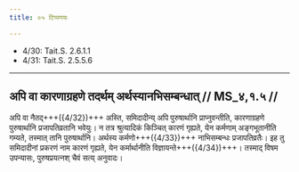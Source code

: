 ```yaml
---
title: ०५ टिप्पणयः

---
```

- 4/30: Tait.S. 2.6.1.1
- 4/31: Tait.S. 2.5.5.6

____________________________________________


## अपि वा कारणाग्रहणे तदर्थम् अर्थस्यानभिसम्बन्धात् // MS_४,१.५ //

अपि वा नैतद्+++({4/32})+++ अस्ति, समिदादीन्य् अपि पुरुषार्थानि प्राप्नुवन्तीति, कारणाग्रहणे पुरुषार्थानि प्रजापतिव्रतानि भवेयुः। न तत्र श्रुत्यादिकं किञ्चित् कारणं गृह्यते, येन कर्मणाम् अङ्गभूतानीति गम्यते, तस्मात् तानि पुरुषार्थानि। अर्थस्य कर्मणो+++({4/33})+++ नाभिसम्बन्धः प्रजापतिव्रतैः। इह तु समिदादीनां प्रकरणं नाम कारणं गृह्यते, येन कर्मार्थानीति विज्ञायन्ते+++({4/34})+++। तस्माद् विषम उपन्यासः, पुरुषप्रयत्नश् चैवं सत्य् अनुवादः।